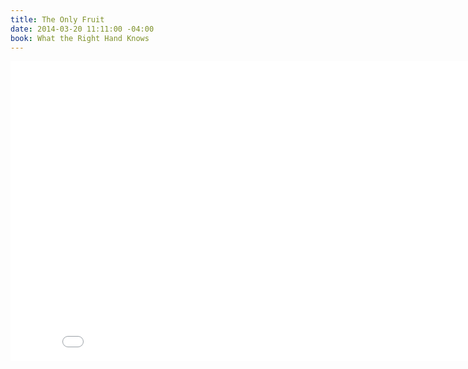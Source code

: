 ```yaml
---
title: The Only Fruit
date: 2014-03-20 11:11:00 -04:00
book: What the Right Hand Knows
---
```


<iframe width="853" height="480" src="//www.youtube.com/embed/PWWEIlX9ExM?rel=0" frameborder="0" allowfullscreen></iframe>
